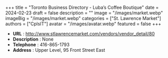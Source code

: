 +++
title = "Toronto Business Directory - Luba’s Coffee Boutique"
date = 2024-02-23
draft = false
description = ""
image = "/images/market.webp"
imageBig = "/images/market.webp"
categories = ["St. Lawrence Market"]
authors = ["CplsIT"]
avatar = "/images/avatar.webp"
featured = false
+++


* **URL** :  http://www.stlawrencemarket.com/vendors/vendor_detail/80
* **Description** : None
* **Telephone** : 416-865-1793
* **Address** : Upper Level, 95 Front Street East